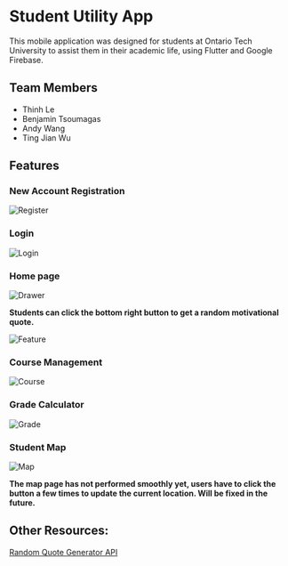 # Student Utility App

This mobile application was designed for students at Ontario Tech University to assist them in their academic life, using Flutter and Google Firebase.

## Team Members

-   Thinh Le
-   Benjamin Tsoumagas
-   Andy Wang
-   Ting Jian Wu

## Features

### New Account Registration

![Register](/img/register.png)

### Login

![Login](/img/login.png)

### Home page

![Drawer](/img/drawer.png)

**Students can click the bottom right button to get a random motivational quote.**

![Feature](/img/notification.png)

### Course Management

![Course](/img/course.png)

### Grade Calculator

![Grade](/img/grade.png)

### Student Map

![Map](/img/map.png)

**The map page has not performed smoothly yet, users have to click the button a few times to update the current location. Will be fixed in the future.**

## Other Resources:

[Random Quote Generator API](https://type.fit/api/quotes)
